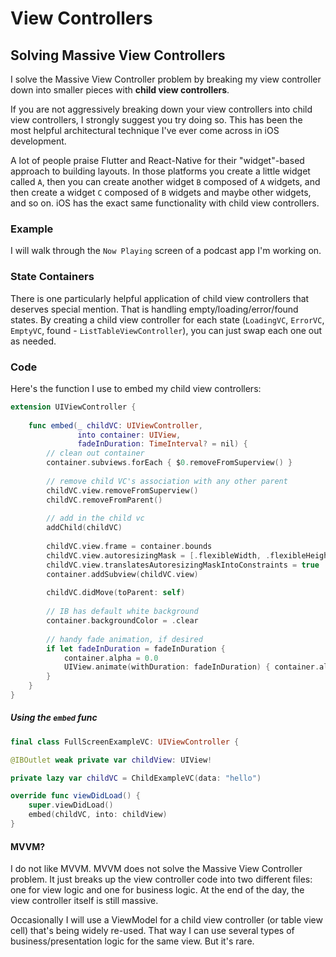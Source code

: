 # View Controllers

## Solving Massive View Controllers
I solve the Massive View Controller problem by breaking my view controller down into smaller pieces with **child view controllers**. 

If you are not aggressively breaking down your view controllers into child view controllers, I strongly suggest you try doing so. This has been the most helpful architectural technique I've ever come across in iOS development.

A lot of people praise Flutter and React-Native for their "widget"-based approach to building layouts. In those platforms you create a little widget called `A`, then you can create another widget `B` composed of `A` widgets, and then create a widget `C` composed of `B` widgets and maybe other widgets, and so on. iOS has the exact same functionality with child view controllers.

### Example
I will walk through the `Now Playing` screen of a podcast app I'm working on.


### State Containers
There is one particularly helpful application of child view controllers that deserves special mention. That is handling empty/loading/error/found states. By creating a child view controller for each state (`LoadingVC`, `ErrorVC`, `EmptyVC`, found - `ListTableViewController`), you can just swap each one out as needed.


### Code
Here's the function I use to embed my child view controllers:

```swift
extension UIViewController {
    
    func embed(_ childVC: UIViewController,
               into container: UIView,
               fadeInDuration: TimeInterval? = nil) {
        // clean out container
        container.subviews.forEach { $0.removeFromSuperview() }
        
        // remove child VC's association with any other parent
        childVC.view.removeFromSuperview()
        childVC.removeFromParent()
        
        // add in the child vc
        addChild(childVC)
        
        childVC.view.frame = container.bounds
        childVC.view.autoresizingMask = [.flexibleWidth, .flexibleHeight]
        childVC.view.translatesAutoresizingMaskIntoConstraints = true
        container.addSubview(childVC.view)
        
        childVC.didMove(toParent: self)
        
        // IB has default white background
        container.backgroundColor = .clear 
        
        // handy fade animation, if desired
        if let fadeInDuration = fadeInDuration {
            container.alpha = 0.0
            UIView.animate(withDuration: fadeInDuration) { container.alpha = 1.0 }
        }
    }
}
```

##### Using the `embed` func

```swift
final class FullScreenExampleVC: UIViewController {

@IBOutlet weak private var childView: UIView!

private lazy var childVC = ChildExampleVC(data: "hello")

override func viewDidLoad() {
    super.viewDidLoad()
    embed(childVC, into: childView)
}
```

#### MVVM?
I do not like MVVM. MVVM does not solve the Massive View Controller problem. It just breaks up the view controller code into two different files: one for view logic and one for business logic. At the end of the day, the view controller itself is still massive.

Occasionally I will use a ViewModel for a child view controller (or table view cell) that's being widely re-used. That way I can use several types of business/presentation logic for the same view. But it's rare.



